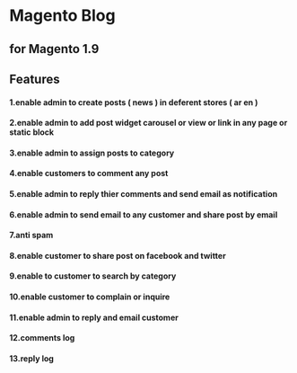 # Magento Blog
## for Magento 1.9
## Features
#### 1.enable admin to create posts ( news ) in deferent stores ( ar en )
#### 2.enable admin to add post widget carousel or view or link in any page or static block
#### 3.enable admin to assign posts to category
#### 4.enable customers to comment any post
#### 5.enable admin to reply thier comments and send email as notification
#### 6.enable admin to send email to any customer and share post by email
#### 7.anti spam
#### 8.enable customer to share post on facebook and twitter
#### 9.enable to customer to search by category
#### 10.enable customer to complain or inquire
#### 11.enable admin to reply and email customer
#### 12.comments log
#### 13.reply log

